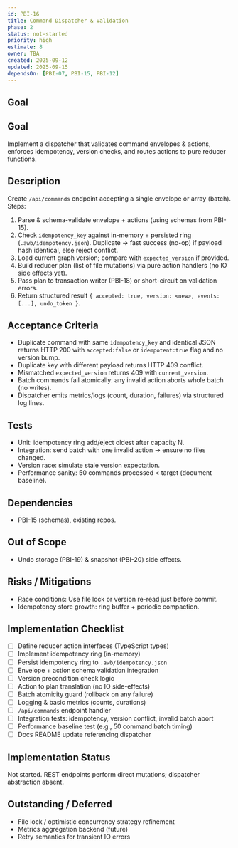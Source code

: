 ```yaml
---
id: PBI-16
title: Command Dispatcher & Validation
phase: 2
status: not-started
priority: high
estimate: 8
owner: TBA
created: 2025-09-12
updated: 2025-09-15
dependsOn: [PBI-07, PBI-15, PBI-12]
---
```


## Goal

Goal
----
Implement a dispatcher that validates command envelopes & actions, enforces idempotency, version checks, and routes actions to pure reducer functions.

Description
-----------
Create `/api/commands` endpoint accepting a single envelope or array (batch). Steps:
1. Parse & schema-validate envelope + actions (using schemas from PBI-15).
2. Check `idempotency_key` against in-memory + persisted ring (`.awb/idempotency.json`). Duplicate → fast success (no-op) if payload hash identical, else reject conflict.
3. Load current graph version; compare with `expected_version` if provided.
4. Build reducer plan (list of file mutations) via pure action handlers (no IO side effects yet).
5. Pass plan to transaction writer (PBI-18) or short-circuit on validation errors.
6. Return structured result `{ accepted: true, version: <new>, events: [...], undo_token }`.

Acceptance Criteria
-------------------
- Duplicate command with same `idempotency_key` and identical JSON returns HTTP 200 with `accepted:false` or `idempotent:true` flag and no version bump.
- Duplicate key with different payload returns HTTP 409 conflict.
- Mismatched `expected_version` returns 409 with `current_version`.
- Batch commands fail atomically: any invalid action aborts whole batch (no writes).
- Dispatcher emits metrics/logs (count, duration, failures) via structured log lines.

Tests
-----
- Unit: idempotency ring add/eject oldest after capacity N.
- Integration: send batch with one invalid action → ensure no files changed.
- Version race: simulate stale version expectation.
- Performance sanity: 50 commands processed < target (document baseline).

Dependencies
------------
- PBI-15 (schemas), existing repos.

Out of Scope
------------
- Undo storage (PBI-19) & snapshot (PBI-20) side effects.

Risks / Mitigations
-------------------
- Race conditions: Use file lock or version re-read just before commit.
- Idempotency store growth: ring buffer + periodic compaction.

## Implementation Checklist
- [ ] Define reducer action interfaces (TypeScript types)
- [ ] Implement idempotency ring (in-memory)
- [ ] Persist idempotency ring to `.awb/idempotency.json`
- [ ] Envelope + action schema validation integration
- [ ] Version precondition check logic
- [ ] Action to plan translation (no IO side-effects)
- [ ] Batch atomicity guard (rollback on any failure)
- [ ] Logging & basic metrics (counts, durations)
- [ ] `/api/commands` endpoint handler
- [ ] Integration tests: idempotency, version conflict, invalid batch abort
- [ ] Performance baseline test (e.g., 50 command batch timing)
- [ ] Docs README update referencing dispatcher

## Implementation Status
Not started. REST endpoints perform direct mutations; dispatcher abstraction absent.

## Outstanding / Deferred
- File lock / optimistic concurrency strategy refinement
- Metrics aggregation backend (future)
- Retry semantics for transient IO errors
